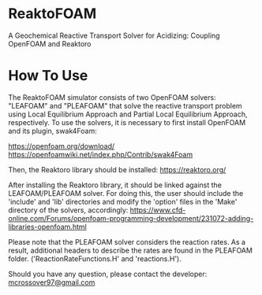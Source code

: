 # ReaktoFOAM
A Geochemical Reactive Transport Solver for Acidizing: Coupling OpenFOAM and Reaktoro

# How To Use
The ReaktoFOAM simulator consists of two OpenFOAM solvers: "LEAFOAM" and "PLEAFOAM" that solve the reactive transport problem using Local Equilibrium Approach and Partial Local Equilibrium Approach, respectively. To use the solvers, it is necessary to first install OpenFOAM and its plugin, swak4Foam:

https://openfoam.org/download/
https://openfoamwiki.net/index.php/Contrib/swak4Foam

Then, the Reaktoro library should be installed:
https://reaktoro.org/

After installing the Reaktoro library, it should be linked against the LEAFOAM/PLEAFOAM solver. For doing this, the user should include the 'include' and 'lib' directories and modify the 'option' files in the 'Make' directory of the solvers, accordingly:
https://www.cfd-online.com/Forums/openfoam-programming-development/231072-adding-libraries-openfoam.html

Please note that the PLEAFOAM solver considers the reaction rates. As a result, additional headers to describe the rates are found in the PLEAFOAM folder. ('ReactionRateFunctions.H' and 'reactions.H').

Should you have any question, please contact the developer: mcrossover97@gmail.com
